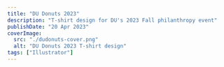 ```yaml
---
title: "DU Donuts 2023"
description: "T-shirt design for DU's 2023 Fall philanthropy event"
publishDate: "20 Apr 2023"
coverImage:
  src: "./dudonuts-cover.png"
  alt: "DU Donuts 2023 T-shirt design"
tags: ["Illustrator"]
---
```

